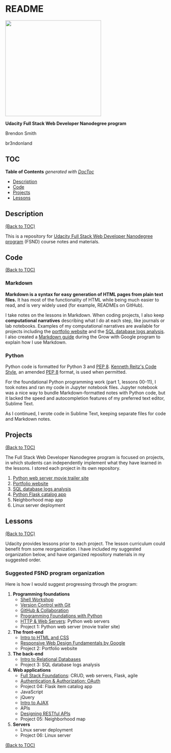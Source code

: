 # README

<a href="https://www.udacity.com/">
	<img src="https://s3-us-west-1.amazonaws.com/udacity-content/rebrand/svg/logo.min.svg" width="300">
</a>

**Udacity Full Stack Web Developer Nanodegree program**

Brendon Smith

br3ndonland

## TOC
<!-- START doctoc generated TOC please keep comment here to allow auto update -->
<!-- DON'T EDIT THIS SECTION, INSTEAD RE-RUN doctoc TO UPDATE -->
**Table of Contents**  *generated with [DocToc](https://github.com/thlorenz/doctoc)*

- [Description](#description)
- [Code](#code)
- [Projects](#projects)
- [Lessons](#lessons)

<!-- END doctoc generated TOC please keep comment here to allow auto update -->


## Description
[(Back to TOC)](#toc)

This is a repository for [Udacity Full Stack Web Developer Nanodegree program](https://www.udacity.com/course/full-stack-web-developer-nanodegree--nd004) (FSND) course notes and materials.


## Code
[(Back to TOC)](#toc)

### Markdown

**Markdown is a syntax for easy generation of HTML pages from plain text files.** It has most of the functionality of HTML while being much easier to read, and is very widely used (for example, READMEs on GitHub).

I take notes on the lessons in Markdown. When coding projects, I also keep **computational narratives** describing what I do at each step, like journals or lab notebooks. Examples of my computational narratives are available for projects including the [portfolio website](https://br3ndonland.github.io/udacity/methods/) and the [SQL database logs analysis](https://github.com/br3ndonland/udacity-fsnd-p3-sql/blob/master/logs-methods.md). I also created a [Markdown guide](https://github.com/br3ndonland/udacity-google/blob/master/markdown-guide.md) during the Grow with Google program to explain how I use Markdown.


### Python

Python code is formatted for Python 3 and [PEP 8](https://www.python.org/dev/peps/pep-0008/). [Kenneth Reitz's Code Style](https://www.kennethreitz.org/essays/if-i-could-amend-pep-8), an amended [PEP 8](https://www.python.org/dev/peps/pep-0008/) format, is used when permitted.

For the foundational Python programming work (part 1, lessons 00-11), I took notes and ran my code in Jupyter notebook files. Jupyter notebook was a nice way to bundle Markdown-formatted notes with Python code, but it lacked the speed and autocompletion features of my preferred text editor, Sublime Text.

As I continued, I wrote code in Sublime Text, keeping separate files for code and Markdown notes.


## Projects
[(Back to TOC)](#toc)

The Full Stack Web Developer Nanodegree program is focused on projects, in which students can independently implement what they have learned in the lessons. I stored each project in its own repository.

1. [Python web server movie trailer site](https://github.com/br3ndonland/udacity-fsnd-p1-python-movie-site)
2. [Portfolio website](https://br3ndonland.github.io/udacity/)
3. [SQL database logs analysis](https://github.com/br3ndonland/udacity-fsnd-p3-sql)
4. [Python Flask catalog app](https://github.com/br3ndonland/udacity-fsnd-p4-flask-catalog)
5. Neighborhood map app
6. Linux server deployment


## Lessons
[(Back to TOC)](#toc)

Udacity provides lessons prior to each project. The lesson curriculum could benefit from some reorganization. I have included my suggested organization below, and have organized repository materials in my suggested order.


### Suggested FSND program organization

Here is how I would suggest progressing through the program:

1. **Programming foundations**
	- [Shell Workshop](https://www.udacity.com/course/shell-workshop--ud206)
	- [Version Control with Git](https://www.udacity.com/course/version-control-with-git--ud123)
	- [GitHub & Collaboration](https://www.udacity.com/course/github-collaboration--ud456)
	- [Programming Foundations with Python](https://www.udacity.com/course/programming-foundations-with-python--ud036)
	- [HTTP & Web Servers](https://www.udacity.com/course/http-web-servers--ud303): Python web servers
	- Project 1: Python web server (movie trailer site)
2. **The front-end**
	- [Intro to HTML and CSS](https://www.udacity.com/course/intro-to-html-and-css--ud001)
	- [Responsive Web Design Fundamentals by Google](https://www.udacity.com/course/responsive-web-design-fundamentals--ud893)
	- Project 2: Portfolio website
3. **The back-end**
	- [Intro to Relational Databases](https://www.udacity.com/course/intro-to-relational-databases--ud197)
	- Project 3: SQL database logs analysis
4. **Web applications**
	- [Full Stack Foundations](https://www.udacity.com/course/full-stack-foundations--ud088): CRUD, web servers, Flask, agile
	- [Authentication & Authorization: OAuth](https://www.udacity.com/course/authentication-authorization-oauth--ud330)
	- Project 04: Flask item catalog app
	- JavaScript
	- jQuery
	- [Intro to AJAX](https://www.udacity.com/course/intro-to-ajax--ud110)
	- APIs
	- [Designing RESTful APIs](https://www.udacity.com/course/designing-restful-apis--ud388)
	- Project 05: Neighborhood map
5. **Servers**
	- Linux server deployment
	- Project 06: Linux server

[(Back to TOC)](#toc)